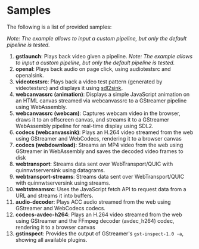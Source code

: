 # Samples

The following is a list of provided samples:

*Note: The example allows to input a custom pipeline, but only the default pipeline is tested.*
1. **gstlaunch**: Plays back video given a pipeline.
*Note: The example allows to input a custom pipeline, but only the default pipeline is tested.*
3. **openal**: Plays back audio on page click, using audiotestsrc and openalsink.
4. **videotestsrc**: Plays back a video test pattern (generated by videotestsrc) and displays it using [sdl2sink](https://github.com/fluendo/gstreamer/blob/gst.wasm/subprojects/gst-plugins-bad/ext/sdl2/gstsdl2sink.c).
5. **webcanvassrc (animation)**: Displays a simple JavaScript animation on an HTML canvas streamed via webcanvassrc to a GStreamer pipeline using WebAssembly.
6. **webcanvassrc (webcam)**: Captures webcam video in the browser, draws it to an offscreen canvas, and streams it to a GStreamer WebAssembly pipeline for real-time display using SDL2.
7. **codecs (webcanvassink)**: Plays an H.264 video streamed from the web using GStreamer and WebCodecs, rendering it to a browser canvas
8. **codecs (webdownload)**: Streams an MP4 video from the web using GStreamer in WebAssembly and saves the decoded video frames to disk
9. **webtransport**: Streams data sent over WebTransport/QUIC with quinnwtserversink using datagrams.
10. **webtransport-streams**: Streams data sent over WebTransport/QUIC with quinnwtserversink using streams.
11. **webtstreamsrc**: Uses the JavaScript fetch API to request data from a URL and streams it into buffers.
12. **audio-decoder**: Plays ACC audio streamed from the web using GStreamer and WebCodecs codecs.
13. **codecs-avdec-h264**: Plays an H.264 video streamed from the web using GStreamer and the FFmpeg decoder (avdec_h264) codec, rendering it to a browser canvas
14. **gstinspect**: Provides the output of GStreamer's `gst-inspect-1.0 -a`, showing all available plugins.
